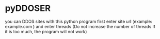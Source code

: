 # pyDDOSER
you can DDOS sites with this python program
first enter site url (example: example.com )
and enter threads (Do not increase the number of threads If it is too much, the program will not work)
